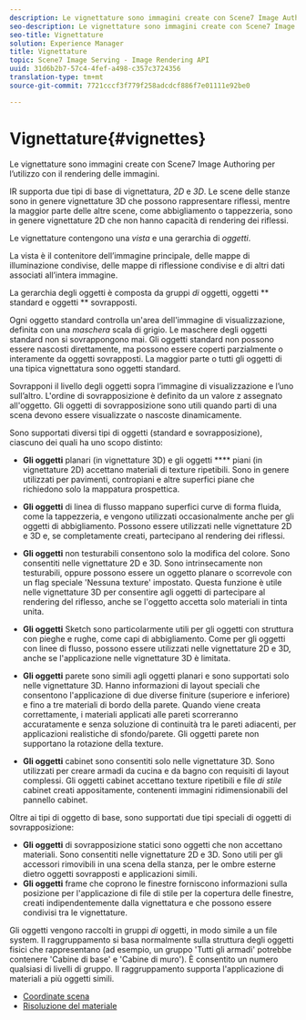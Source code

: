 ```yaml
---
description: Le vignettature sono immagini create con Scene7 Image Authoring per l’utilizzo con il rendering delle immagini.
seo-description: Le vignettature sono immagini create con Scene7 Image Authoring per l’utilizzo con il rendering delle immagini.
seo-title: Vignettature
solution: Experience Manager
title: Vignettature
topic: Scene7 Image Serving - Image Rendering API
uuid: 31d6b2b7-57c4-4fef-a498-c357c3724356
translation-type: tm+mt
source-git-commit: 7721cccf3f779f258adcdcf886f7e01111e92be0

---
```



# Vignettature{#vignettes}

Le vignettature sono immagini create con Scene7 Image Authoring per l’utilizzo con il rendering delle immagini.

IR supporta due tipi di base di vignettatura, *2D* e *3D*. Le scene delle stanze sono in genere vignettature 3D che possono rappresentare riflessi, mentre la maggior parte delle altre scene, come abbigliamento o tappezzeria, sono in genere vignettature 2D che non hanno capacità di rendering dei riflessi.

Le vignettature contengono una *vista* e una gerarchia di *oggetti*.

La vista è il contenitore dell’immagine principale, delle mappe di illuminazione condivise, delle mappe di riflessione condivise e di altri dati associati all’intera immagine.

La gerarchia degli oggetti è composta da gruppi *di* oggetti, oggetti ** standard e oggetti ** sovrapposti.

Ogni oggetto standard controlla un&#39;area dell&#39;immagine di visualizzazione, definita con una *maschera* scala di grigio. Le maschere degli oggetti standard non si sovrappongono mai. Gli oggetti standard non possono essere nascosti direttamente, ma possono essere coperti parzialmente o interamente da oggetti sovrapposti. La maggior parte o tutti gli oggetti di una tipica vignettatura sono oggetti standard.

Sovrapponi il livello degli oggetti sopra l’immagine di visualizzazione e l’uno sull’altro. L&#39;ordine di sovrapposizione è definito da un valore z assegnato all&#39;oggetto. Gli oggetti di sovrapposizione sono utili quando parti di una scena devono essere visualizzate o nascoste dinamicamente.

Sono supportati diversi tipi di oggetti (standard e sovrapposizione), ciascuno dei quali ha uno scopo distinto:

* **Gli oggetti** planari (in vignettature 3D) e gli oggetti **** piani (in vignettature 2D) accettano materiali di texture ripetibili. Sono in genere utilizzati per pavimenti, contropiani e altre superfici piane che richiedono solo la mappatura prospettica.

* **Gli oggetti** di linea di flusso mappano superfici curve di forma fluida, come la tappezzeria, e vengono utilizzati occasionalmente anche per gli oggetti di abbigliamento. Possono essere utilizzati nelle vignettature 2D e 3D e, se completamente creati, partecipano al rendering dei riflessi.
* **Gli oggetti** non testurabili consentono solo la modifica del colore. Sono consentiti nelle vignettature 2D e 3D. Sono intrinsecamente non testurabili, oppure possono essere un oggetto planare o scorrevole con un flag speciale &#39;Nessuna texture&#39; impostato. Questa funzione è utile nelle vignettature 3D per consentire agli oggetti di partecipare al rendering del riflesso, anche se l&#39;oggetto accetta solo materiali in tinta unita.
* **Gli oggetti** Sketch sono particolarmente utili per gli oggetti con struttura con pieghe e rughe, come capi di abbigliamento. Come per gli oggetti con linee di flusso, possono essere utilizzati nelle vignettature 2D e 3D, anche se l&#39;applicazione nelle vignettature 3D è limitata.
* **Gli oggetti** parete sono simili agli oggetti planari e sono supportati solo nelle vignettature 3D. Hanno informazioni di layout speciali che consentono l&#39;applicazione di due diverse finiture (superiore e inferiore) e fino a tre materiali di bordo della parete. Quando viene creata correttamente, i materiali applicati alle pareti scorreranno accuratamente e senza soluzione di continuità tra le pareti adiacenti, per applicazioni realistiche di sfondo/parete. Gli oggetti parete non supportano la rotazione della texture.
* **Gli oggetti** cabinet sono consentiti solo nelle vignettature 3D. Sono utilizzati per creare armadi da cucina e da bagno con requisiti di layout complessi. Gli oggetti cabinet accettano texture ripetibili e file *di stile* cabinet creati appositamente, contenenti immagini ridimensionabili del pannello cabinet.

Oltre ai tipi di oggetto di base, sono supportati due tipi speciali di oggetti di sovrapposizione:

* **Gli oggetti** di sovrapposizione statici sono oggetti che non accettano materiali. Sono consentiti nelle vignettature 2D e 3D. Sono utili per gli accessori rimovibili in una scena della stanza, per le ombre esterne dietro oggetti sovrapposti e applicazioni simili.
* **Gli oggetti** frame che coprono le finestre forniscono informazioni sulla posizione per l&#39;applicazione di file di stile per la copertura delle finestre, creati indipendentemente dalla vignettatura e che possono essere condivisi tra le vignettature.

Gli oggetti vengono raccolti in gruppi *di* oggetti, in modo simile a un file system. Il raggruppamento si basa normalmente sulla struttura degli oggetti fisici che rappresentano (ad esempio, un gruppo &#39;Tutti gli armadi&#39; potrebbe contenere &#39;Cabine di base&#39; e &#39;Cabine di muro&#39;). È consentito un numero qualsiasi di livelli di gruppo. Il raggruppamento supporta l&#39;applicazione di materiali a più oggetti simili.

* [Coordinate scena](c-ir-scene-coordinates.md)
* [Risoluzione del materiale](c-ir-material-resolution.md)
